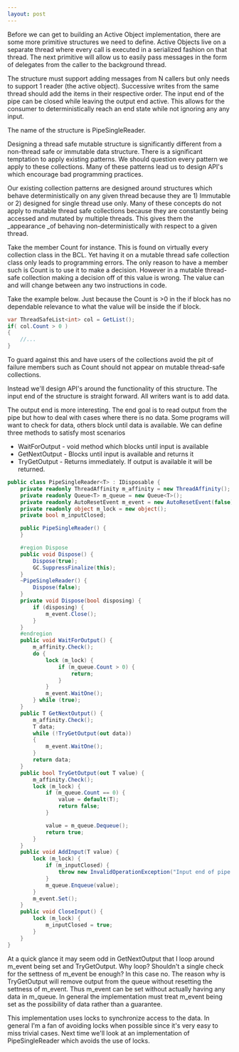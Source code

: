 ```yaml
---
layout: post
---
```

Before we can get to building an Active Object implementation, there are some more primitive structures we need to define.  Active Objects live on a separate thread where every call is executed in a serialized fashion on that thread.  The next primitive will allow us to easily pass messages in the form of delegates from the caller to the background thread.

The structure must support adding messages from N callers but only needs to support 1 reader (the active object).  Successive writes from the same thread should add the items in their respective order.  The input end of the pipe can be closed while leaving the output end active.  This allows for the consumer to deterministically reach an end state while not ignoring any any input.

The name of the structure is PipeSingleReader.

Designing a thread safe mutable structure is significantly different from a non-thread safe or immutable data structure.  There is a significant temptation to apply existing patterns.  We should question every pattern we apply to these collections.  Many of these patterns lead us to design API's which encourage bad programming practices.

Our existing collection patterns are designed around structures which behave deterministically on any given thread because they are 1) Immutable or 2) designed for single thread use only.  Many of these concepts do not apply to mutable thread safe collections because they are constantly being accessed and mutated by multiple threads.  This gives them the _appearance _of behaving non-deterministically with respect to a given thread.  

Take the member Count for instance.  This is found on virtually every collection class in the BCL.  Yet having it on a mutable thread safe collection class only leads to programming errors.  The only reason to have a member such is Count is to use it to make a decision.   However in a mutable thread-safe collection making a decision off of this value is wrong.  The value can and will change between any two instructions in code.

Take the example below.  Just because the Count is >0 in the if block has no dependable relevance to what the value will be inside the if block.

``` csharp
var ThreadSafeList<int> col = GetList();
if( col.Count > 0 )
{
    //...
}
```

To guard against this and have users of the collections avoid the pit of failure members such as Count should not appear on mutable thread-safe collections.

Instead we'll design API's around the functionality of this structure.  The input end of the structure is straight forward.  All writers want is to add data.

The output end is more interesting.  The end goal is to read output from the pipe but how to deal with cases where there is no data.   Some programs will want to check for data, others block until data is available.   We can define three methods to satisfy most scenarios

  * WaitForOutput - void method which blocks until input is available
  * GetNextOutput - Blocks until input is available and returns it
  * TryGetOutput - Returns immediately.  If output is available it will be returned.
    
``` csharp
public class PipeSingleReader<T> : IDisposable {
    private readonly ThreadAffinity m_affinity = new ThreadAffinity();
    private readonly Queue<T> m_queue = new Queue<T>();
    private readonly AutoResetEvent m_event = new AutoResetEvent(false);
    private readonly object m_lock = new object();
    private bool m_inputClosed;

    public PipeSingleReader() {
    }

    #region Dispose
    public void Dispose() {
        Dispose(true);
        GC.SuppressFinalize(this);
    }
    ~PipeSingleReader() {
        Dispose(false);
    }
    private void Dispose(bool disposing) {
        if (disposing) {
            m_event.Close();
        }
    }
    #endregion
    public void WaitForOutput() {
        m_affinity.Check();
        do {
            lock (m_lock) {
                if (m_queue.Count > 0) {
                    return;
                }
            }
            m_event.WaitOne();
        } while (true);
    }
    public T GetNextOutput() {
        m_affinity.Check();
        T data;
        while (!TryGetOutput(out data))
        {
            m_event.WaitOne();
        } 
        return data;
    }
    public bool TryGetOutput(out T value) {
        m_affinity.Check();
        lock (m_lock) {
            if (m_queue.Count == 0) {
                value = default(T);
                return false;
            }

            value = m_queue.Dequeue();
            return true;
        }
    }
    public void AddInput(T value) {
        lock (m_lock) {
            if (m_inputClosed) {
                throw new InvalidOperationException("Input end of pipe is closed");
            }
            m_queue.Enqueue(value);
        }
        m_event.Set();
    }
    public void CloseInput() {
        lock (m_lock) {
            m_inputClosed = true;
        }
    }
}
```

At a quick glance it may seem odd in GetNextOutput that I loop around m_event being set and TryGetOutput.  Why loop?  Shouldn't a single check for the settness of m_event be enough?  In this case no.  The reason why is TryGetOutput will remove output from the queue without resetting the settness of m_event.  Thus m_event can be set without actually having any data in m_queue.  In general the implementation must treat m_event being set as the possibility of data rather than a guarantee.

This implementation uses locks to synchronize access to the data.  In general I'm a fan of avoiding locks when possible since it's very easy to miss trivial cases.  Next time we'll look at an implementation of PipeSingleReader which avoids the use of locks.


